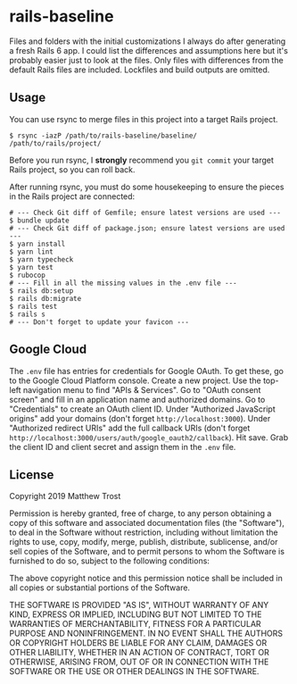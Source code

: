 # rails-baseline

Files and folders with the initial customizations I always do after generating a fresh Rails 6 app. I could list the differences and assumptions here but it's probably easier just to look at the files. Only files with differences from the default Rails files are included. Lockfiles and build outputs are omitted.

## Usage

You can use rsync to merge files in this project into a target Rails project.

```
$ rsync -iazP /path/to/rails-baseline/baseline/ /path/to/rails/project/
```

Before you run rsync, I **strongly** recommend you `git commit` your target Rails project, so you can roll back.

After running rsync, you must do some housekeeping to ensure the pieces in the Rails project are connected:

```
# --- Check Git diff of Gemfile; ensure latest versions are used ---
$ bundle update
# --- Check Git diff of package.json; ensure latest versions are used ---
$ yarn install
$ yarn lint
$ yarn typecheck
$ yarn test
$ rubocop
# --- Fill in all the missing values in the .env file ---
$ rails db:setup
$ rails db:migrate
$ rails test
$ rails s
# --- Don't forget to update your favicon ---
```

## Google Cloud

The `.env` file has entries for credentials for Google OAuth. To get these, go to the Google Cloud Platform console. Create a new project. Use the top-left navigation menu to find "APIs & Services". Go to "OAuth consent screen" and fill in an application name and authorized domains. Go to "Credentials" to create an OAuth client ID. Under "Authorized JavaScript origins" add your domains (don't forget `http://localhost:3000`). Under "Authorized redirect URIs" add the full callback URIs (don't forget `http://localhost:3000/users/auth/google_oauth2/callback`). Hit save. Grab the client ID and client secret and assign them in the `.env` file.

## License

Copyright 2019 Matthew Trost

Permission is hereby granted, free of charge, to any person obtaining a copy of this software and associated documentation files (the "Software"), to deal in the Software without restriction, including without limitation the rights to use, copy, modify, merge, publish, distribute, sublicense, and/or sell copies of the Software, and to permit persons to whom the Software is furnished to do so, subject to the following conditions:

The above copyright notice and this permission notice shall be included in all copies or substantial portions of the Software.

THE SOFTWARE IS PROVIDED "AS IS", WITHOUT WARRANTY OF ANY KIND, EXPRESS OR IMPLIED, INCLUDING BUT NOT LIMITED TO THE WARRANTIES OF MERCHANTABILITY, FITNESS FOR A PARTICULAR PURPOSE AND NONINFRINGEMENT. IN NO EVENT SHALL THE AUTHORS OR COPYRIGHT HOLDERS BE LIABLE FOR ANY CLAIM, DAMAGES OR OTHER LIABILITY, WHETHER IN AN ACTION OF CONTRACT, TORT OR OTHERWISE, ARISING FROM, OUT OF OR IN CONNECTION WITH THE SOFTWARE OR THE USE OR OTHER DEALINGS IN THE SOFTWARE.
